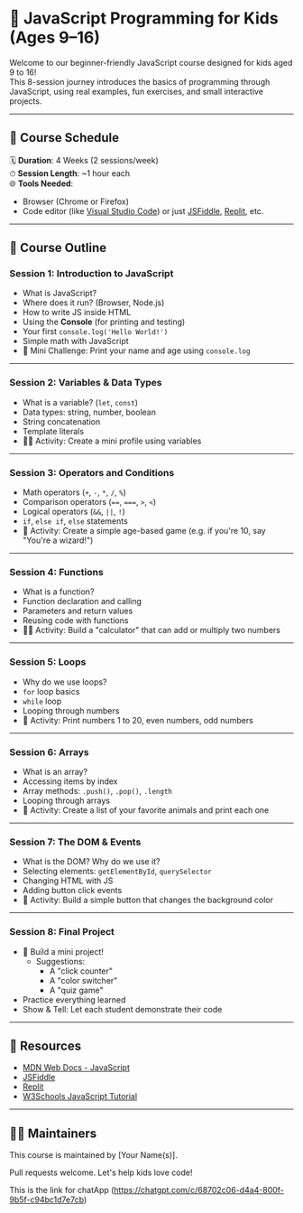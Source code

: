 # 🧒 JavaScript Programming for Kids (Ages 9–16)

Welcome to our beginner-friendly JavaScript course designed for kids aged 9 to 16!  
This 8-session journey introduces the basics of programming through JavaScript, using real examples, fun exercises, and small interactive projects.

---

## 📅 Course Schedule

🗓 **Duration**: 4 Weeks (2 sessions/week)  
⏱ **Session Length**: ~1 hour each  
🌐 **Tools Needed**:

- Browser (Chrome or Firefox)
- Code editor (like [Visual Studio Code](https://code.visualstudio.com/)) or just [JSFiddle](https://jsfiddle.net/), [Replit](https://replit.com), etc.

---

## 🧭 Course Outline

### **Session 1: Introduction to JavaScript**

- What is JavaScript?
- Where does it run? (Browser, Node.js)
- How to write JS inside HTML
- Using the **Console** (for printing and testing)
- Your first `console.log('Hello World!')`
- Simple math with JavaScript
- 👶 Mini Challenge: Print your name and age using `console.log`

---

### **Session 2: Variables & Data Types**

- What is a variable? (`let`, `const`)
- Data types: string, number, boolean
- String concatenation
- Template literals
- 👨‍💻 Activity: Create a mini profile using variables

---

### **Session 3: Operators and Conditions**

- Math operators (`+`, `-`, `*`, `/`, `%`)
- Comparison operators (`==`, `===`, `>`, `<`)
- Logical operators (`&&`, `||`, `!`)
- `if`, `else if`, `else` statements
- 👾 Activity: Create a simple age-based game (e.g. if you're 10, say "You're a wizard!")

---

### **Session 4: Functions**

- What is a function?
- Function declaration and calling
- Parameters and return values
- Reusing code with functions
- 👨‍🔧 Activity: Build a "calculator" that can add or multiply two numbers

---

### **Session 5: Loops**

- Why do we use loops?
- `for` loop basics
- `while` loop
- Looping through numbers
- 👟 Activity: Print numbers 1 to 20, even numbers, odd numbers

---

### **Session 6: Arrays**

- What is an array?
- Accessing items by index
- Array methods: `.push()`, `.pop()`, `.length`
- Looping through arrays
- 🎯 Activity: Create a list of your favorite animals and print each one

---

### **Session 7: The DOM & Events**

- What is the DOM? Why do we use it?
- Selecting elements: `getElementById`, `querySelector`
- Changing HTML with JS
- Adding button click events
- 🧪 Activity: Build a simple button that changes the background color

---

### **Session 8: Final Project**

- 🎉 Build a mini project!
  - Suggestions:
    - A "click counter"
    - A "color switcher"
    - A "quiz game"
- Practice everything learned
- Show & Tell: Let each student demonstrate their code

---

## 🧰 Resources

- [MDN Web Docs - JavaScript](https://developer.mozilla.org/en-US/docs/Web/JavaScript)
- [JSFiddle](https://jsfiddle.net)
- [Replit](https://replit.com)
- [W3Schools JavaScript Tutorial](https://www.w3schools.com/js/)

---

## 👨‍🏫 Maintainers

This course is maintained by [Your Name(s)].

Pull requests welcome. Let's help kids love code!

This is the link for chatApp
(https://chatgpt.com/c/68702c06-d4a4-800f-9b5f-c94bc1d7e7cb)
